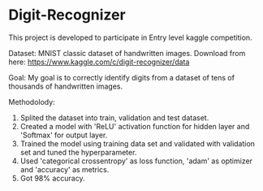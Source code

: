 # Digit-Recognizer
This project is developed to participate in Entry level kaggle competition.

Dataset: 
MNIST classic dataset of handwritten images.
Download from here: https://www.kaggle.com/c/digit-recognizer/data

Goal:
My goal is to correctly identify digits from a dataset of tens of thousands of handwritten images. 


Methodolody:
1. Splited the dataset into train, validation and test dataset.
3. Created a model with 'ReLU' activation function for hidden layer and 'Softmax' for output layer.
2. Trained the model using training data set and validated with validation set and tuned the hyperparameter.
3. Used 'categorical crossentropy' as loss function, 'adam' as optimizer and 'accuracy' as metrics.
4. Got 98% accuracy.
